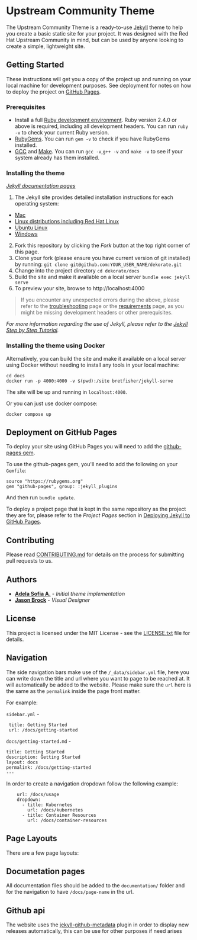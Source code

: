 # Upstream Community Theme

The Upstream Community Theme is a ready-to-use [Jekyll](https://jekyllrb.com/) theme to help you create a basic static site for your project. It was designed with the Red Hat Upstream Community in mind, but can be used by anyone looking to create a simple, lightweight site.

## Getting Started

These instructions will get you a copy of the project up and running on your local machine for development purposes. See deployment for notes on how to deploy the project on [GitHub Pages](https://pages.github.com/).

### Prerequisites

 - Install a full [Ruby development environment](https://www.ruby-lang.org/en/downloads/). Ruby version 2.4.0 or above is required, including all development headers. You can run `ruby -v` to check your current Ruby version.
 - [RubyGems](https://rubygems.org/pages/download). You can run `gem -v` to check if you have RubyGems installed.
 - [GCC](https://gcc.gnu.org/install/) and [Make](https://www.gnu.org/software/make/). You can run `gcc -v`,`g++ -v` and `make -v` to see if your system already has them installed.

### Installing the theme

*[Jekyll documentation pages](https://jekyllrb.com/docs/)*

1. The Jekyll site provides detailed installation instructions for each operating system:
 
  - [Mac](https://jekyllrb.com/docs/installation/macos/)
  - [Linux distributions including Red Hat Linux](https://jekyllrb.com/docs/installation/other-linux)
  - [Ubuntu Linux](https://jekyllrb.com/docs/installation/ubuntu/)
  - [Windows](https://jekyllrb.com/docs/installation/windows/)
    
2. Fork this repository by clicking the _Fork_ button at the top right corner of this page.
3. Clone your fork (please ensure you have current version of git installed) by running: 
  `git clone git@github.com:YOUR_USER_NAME/dekorate.git`
4. Change into the project directory
  `cd dekorate/docs`
5. Build the site and make it available on a local server
  `bundle exec jekyll serve`
6. To preview your site, browse to http://localhost:4000

> If you encounter any unexpected errors during the above, please refer to the [troubleshooting](https://jekyllrb.com/docs/troubleshooting/#configuration-problems) page or the [requirements](https://jekyllrb.com/docs/installation/#requirements) page, as you might be missing development headers or other prerequisites.

_For more information regarding the use of Jekyll, please refer to the [Jekyll Step by Step Tutorial](https://jekyllrb.com/docs/step-by-step/01-setup/)._

### Installing the theme using Docker

Alternatively, you can build the site and make it available on a local server using Docker without needing to install any tools in your local machine:

```
cd docs
docker run -p 4000:4000 -v $(pwd):/site bretfisher/jekyll-serve
```

The site will be up and running in `localhost:4000`.

Or you can just use docker compose:

```
docker compose up
```


## Deployment on GitHub Pages

To deploy your site using GitHub Pages you will need to add the [github-pages gem](https://github.com/github/pages-gem).

To use the github-pages gem, you'll need to add the following on your `Gemfile`:

```
source "https://rubygems.org"
gem "github-pages", group: :jekyll_plugins
```
And then run `bundle update`.

To deploy a project page that is kept in the same repository as the project they are for, please refer to the *Project Pages* section in [Deploying Jekyll to GitHub Pages](https://jekyllrb.com/docs/github-pages/#deploying-jekyll-to-github-pages).


## Contributing

Please read [CONTRIBUTING.md](https://gist.github.com/PurpleBooth/b24679402957c63ec426) for details on the process for submitting pull requests to us.

## Authors

* [**Adela Sofia A.**](https://github.com/adelasofia) - *Initial theme implementation*
* [**Jason Brock**](https://github.com/jkbrock) - *Visual Designer*

## License

This project is licensed under the MIT License - see the [LICENSE.txt](../license.txt) file for details.

## Navigation

The side navigation bars make use of the `/_data/sidebar.yml` file, here you can write down the title and url where you want to page to be reached at. It will automatically be added to the website.
Please make sure the `url` here is the same as the `permalink` inside the page front matter.

For example:

`sidebar.yml` -
```
 title: Getting Started
 url: /docs/getting-started
```
`docs/getting-started.md` -
```---
title: Getting Started
description: Getting Started
layout: docs
permalink: /docs/getting-started
---
```

In order to create a navigation dropdown follow the following example:
```- title: Usage
    url: /docs/usage
    dropdown:
      - title: Kubernetes
        url: /docs/kubernetes
      - title: Container Resources
        url: /docs/container-resources
```

## Page Layouts

There are a few page layouts:

[comment]: <> (// TO DO: review the layouts part)

[comment]: <> (* `homepage` this is very specific to the homepage and shouldn't be used for other pages)

[comment]: <> (* `docs` this is specific to all the pages that are related to documentation files.)

[comment]: <> (* `default` this can be reused for any other pages. Mention the title in the Front Matter and omit it in the content of your page.)

## Documetation pages

All documentation files should be added to the `documentation/` folder and for the navigation to have `/docs/page-name` in the url.


## Github api

The website uses the [jekyll-github-metadata](https://github.com/jekyll/github-metadata) plugin in order to display new releases automatically,
this can be use for other purposes if need arises
